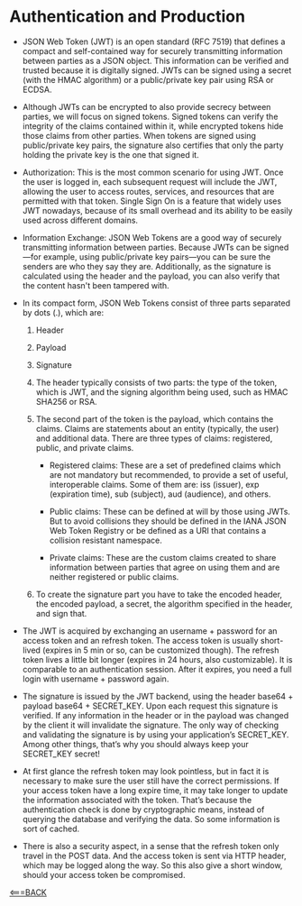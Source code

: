 # Authentication and Production

- JSON Web Token (JWT) is an open standard (RFC 7519) that defines a compact and self-contained way for securely transmitting information between parties as a JSON object. This information can be verified and trusted because it is digitally signed. JWTs can be signed using a secret (with the HMAC algorithm) or a public/private key pair using RSA or ECDSA.

- Although JWTs can be encrypted to also provide secrecy between parties, we will focus on signed tokens. Signed tokens can verify the integrity of the claims contained within it, while encrypted tokens hide those claims from other parties. When tokens are signed using public/private key pairs, the signature also certifies that only the party holding the private key is the one that signed it.

- Authorization: This is the most common scenario for using JWT. Once the user is logged in, each subsequent request will include the JWT, allowing the user to access routes, services, and resources that are permitted with that token. Single Sign On is a feature that widely uses JWT nowadays, because of its small overhead and its ability to be easily used across different domains.

- Information Exchange: JSON Web Tokens are a good way of securely transmitting information between parties. Because JWTs can be signed—for example, using public/private key pairs—you can be sure the senders are who they say they are. Additionally, as the signature is calculated using the header and the payload, you can also verify that the content hasn't been tampered with.

- In its compact form, JSON Web Tokens consist of three parts separated by dots (.), which are:

    1. Header
    2. Payload
    3. Signature

    1. The header typically consists of two parts: the type of the token, which is JWT, and the signing algorithm being used, such as HMAC SHA256 or RSA.

    2. The second part of the token is the payload, which contains the claims. Claims are statements about an entity (typically, the user) and additional data. There are three types of claims: registered, public, and private claims.

        - Registered claims: These are a set of predefined claims which are not mandatory but recommended, to provide a set of useful, interoperable claims. Some of them are: iss (issuer), exp (expiration time), sub (subject), aud (audience), and others.

        - Public claims: These can be defined at will by those using JWTs. But to avoid collisions they should be defined in the IANA JSON Web Token Registry or be defined as a URI that contains a collision resistant namespace.

        - Private claims: These are the custom claims created to share information between parties that agree on using them and are neither registered or public claims.

    3. To create the signature part you have to take the encoded header, the encoded payload, a secret, the algorithm specified in the header, and sign that.

- The JWT is acquired by exchanging an username + password for an access token and an refresh token. The access token is usually short-lived (expires in 5 min or so, can be customized though). The refresh token lives a little bit longer (expires in 24 hours, also customizable). It is comparable to an authentication session. After it expires, you need a full login with username + password again.

- The signature is issued by the JWT backend, using the header base64 + payload base64 + SECRET_KEY. Upon each request this signature is verified. If any information in the header or in the payload was changed by the client it will invalidate the signature. The only way of checking and validating the signature is by using your application’s SECRET_KEY. Among other things, that’s why you should always keep your SECRET_KEY secret!

- At first glance the refresh token may look pointless, but in fact it is necessary to make sure the user still have the correct permissions. If your access token have a long expire time, it may take longer to update the information associated with the token. That’s because the authentication check is done by cryptographic means, instead of querying the database and verifying the data. So some information is sort of cached.

- There is also a security aspect, in a sense that the refresh token only travel in the POST data. And the access token is sent via HTTP header, which may be logged along the way. So this also give a short window, should your access token be compromised.


[<===BACK](../README.md)
